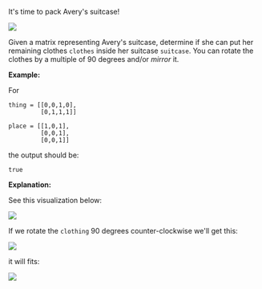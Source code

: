 It's time to pack Avery's suitcase! 

![](http://u.cubeupload.com/hepta/gsuitc.png)

Given a matrix representing Avery's suitcase, determine if she can put her remaining clothes `clothes` inside her suitcase `suitcase`.
You can rotate the clothes by a multiple of 90 degrees and/or *mirror* it.

__Example:__

For
```
thing = [[0,0,1,0],
         [0,1,1,1]]

place = [[1,0,1],
         [0,0,1],
         [0,0,1]]
```

the output should be:

```
true
```

__Explanation:__

See this visualization below:

![](http://u.cubeupload.com/hepta/suit1.png)

If we rotate the `clothing` 90 degrees counter-clockwise we'll get this:

![](http://u.cubeupload.com/hepta/suit2.png)

it will fits:

![](http://u.cubeupload.com/hepta/suit3.png)
